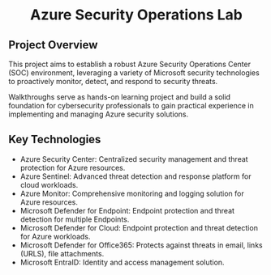 <h1 align="center">Azure Security Operations Lab</h1>

## Project Overview

This project aims to establish a robust Azure Security Operations Center (SOC) environment, leveraging a variety of Microsoft security technologies to proactively monitor, detect, and respond to security threats. 

Walkthroughs serve as hands-on learning project and build a solid foundation for cybersecurity professionals to gain practical experience in implementing and managing Azure security solutions.

## Key Technologies

* Azure Security Center: Centralized security management and threat protection for Azure resources.
* Azure Sentinel: Advanced threat detection and response platform for cloud workloads.
* Azure Monitor: Comprehensive monitoring and logging solution for Azure resources.
* Microsoft Defender for Endpoint: Endpoint protection and threat detection for multiple Endpoints.
* Microsoft Defender for Cloud: Endpoint protection and threat detection for Azure workloads.
* Microsoft Defender for Office365: Protects against threats in email, links (URLS), file attachments.
* Microsoft EntraID: Identity and access management solution.
